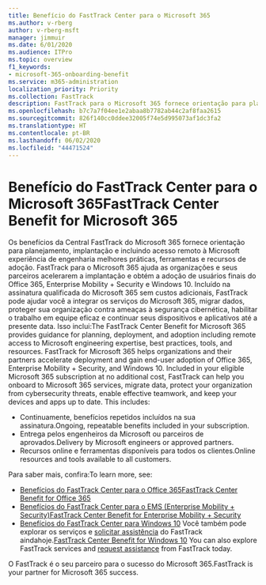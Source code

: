 ```yaml
---
title: Benefício do FastTrack Center para o Microsoft 365
ms.author: v-rberg
author: v-rberg-msft
manager: jimmuir
ms.date: 6/01/2020
ms.audience: ITPro
ms.topic: overview
f1_keywords:
- microsoft-365-onboarding-benefit
ms.service: m365-administration
localization_priority: Priority
ms.collection: FastTrack
description: FastTrack para o Microsoft 365 fornece orientação para planejamento, implantação e incluindo acesso remoto à Microsoft experiência de engenharia, melhores práticas, ferramentas e recursos de adoção. FastTrack para o Microsoft 365 ajuda as organizações e seus parceiros aceleram a implantação e obter a adoção de usuários finais do Office 365, Windows 10 e Enterprise Mobility + Security.
ms.openlocfilehash: b7c7a7f04ee1e2abaa8b7782ab44c2af8faa2615
ms.sourcegitcommit: 826f140cc0ddee32005f74e5d995073af1dc3fa2
ms.translationtype: HT
ms.contentlocale: pt-BR
ms.lasthandoff: 06/02/2020
ms.locfileid: "44471524"
---
```

# <a name="fasttrack-center-benefit-for-microsoft-365"></a><span data-ttu-id="7a83f-104">Benefício do FastTrack Center para o Microsoft 365</span><span class="sxs-lookup"><span data-stu-id="7a83f-104">FastTrack Center Benefit for Microsoft 365</span></span>

<span data-ttu-id="7a83f-p102">Os benefícios da Central FastTrack do Microsoft 365 fornece orientação para planejamento, implantação e incluindo acesso remoto à Microsoft experiência de engenharia melhores práticas, ferramentas e recursos de adoção. FastTrack para o Microsoft 365 ajuda as organizações e seus parceiros acelerarem a implantação e obtém a adoção de usuários finais do Office 365, Enterprise Mobility + Security e Windows 10. Incluído na assinatura qualificada do Microsoft 365 sem custos adicionais, FastTrack pode ajudar você a integrar os serviços do Microsoft 365, migrar dados, proteger sua organização contra ameaças à segurança cibernética, habilitar o trabalho em equipe eficaz e continuar seus dispositivos e aplicativos até a presente data. Isso inclui:</span><span class="sxs-lookup"><span data-stu-id="7a83f-p102">The FastTrack Center Benefit for Microsoft 365 provides guidance for planning, deployment, and adoption including remote access to Microsoft engineering expertise, best practices, tools, and resources. FastTrack for Microsoft 365 helps organizations and their partners accelerate deployment and gain end-user adoption of Office 365, Enterprise Mobility + Security, and Windows 10. Included in your eligible Microsoft 365 subscription at no additional cost, FastTrack can help you onboard to Microsoft 365 services, migrate data, protect your organization from cybersecurity threats, enable effective teamwork, and keep your devices and apps up to date. This includes:</span></span>

- <span data-ttu-id="7a83f-109">Continuamente, benefícios repetidos incluídos na sua assinatura.</span><span class="sxs-lookup"><span data-stu-id="7a83f-109">Ongoing, repeatable benefits included in your subscription.</span></span>
- <span data-ttu-id="7a83f-110">Entrega pelos engenheiros da Microsoft ou parceiros de aprovados.</span><span class="sxs-lookup"><span data-stu-id="7a83f-110">Delivery by Microsoft engineers or approved partners.</span></span>
- <span data-ttu-id="7a83f-111">Recursos online e ferramentas disponíveis para todos os clientes.</span><span class="sxs-lookup"><span data-stu-id="7a83f-111">Online resources and tools available to all customers.</span></span>
  
<span data-ttu-id="7a83f-112">Para saber mais, confira:</span><span class="sxs-lookup"><span data-stu-id="7a83f-112">To learn more, see:</span></span>

- [<span data-ttu-id="7a83f-113">Benefícios do FastTrack Center para o Office 365</span><span class="sxs-lookup"><span data-stu-id="7a83f-113">FastTrack Center Benefit for Office 365</span></span>](O365-fasttrack-benefit-for-office-365.md) 
- [<span data-ttu-id="7a83f-114">Benefícios do FastTrack Center para o EMS (Enterprise Mobility + Security)</span><span class="sxs-lookup"><span data-stu-id="7a83f-114">FastTrack Center Benefit for Enterprise Mobility + Security</span></span>](EMS-fasttrack-benefit-for-EMS.md)
- <span data-ttu-id="7a83f-115">[Benefícios do FastTrack Center para Windows 10](Win-10-fasttrack-benefit-for-Windows-10.md) Você também pode explorar os serviços e [solicitar assistência](https://go.microsoft.com/fwlink/p/?LinkId=2003903) do FastTrack aindahoje.</span><span class="sxs-lookup"><span data-stu-id="7a83f-115">[FastTrack Center Benefit for Windows 10](Win-10-fasttrack-benefit-for-Windows-10.md) You can also explore FastTrack services and [request assistance](https://go.microsoft.com/fwlink/p/?LinkId=2003903) from FastTrack today.</span></span>

<span data-ttu-id="7a83f-116">O FastTrack é o seu parceiro para o sucesso do Microsoft 365.</span><span class="sxs-lookup"><span data-stu-id="7a83f-116">FastTrack is your partner for Microsoft 365 success.</span></span>
  
